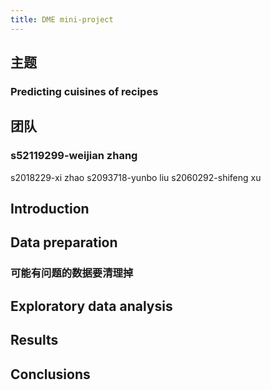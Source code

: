 ```yaml
---
title: DME mini-project
---
```


## 主题
### Predicting cuisines of recipes
## 团队
### s52119299-weijian zhang
 s2018229-xi zhao
 s2093718-yunbo liu
 s2060292-shifeng xu
## Introduction
## Data preparation
### 可能有问题的数据要清理掉
## Exploratory data analysis
###
## Results
## Conclusions
